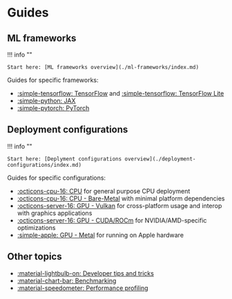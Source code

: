 # Guides

## ML frameworks

!!! info ""

    Start here: [ML frameworks overview](./ml-frameworks/index.md)

Guides for specific frameworks:

* [:simple-tensorflow: TensorFlow](./ml-frameworks/tensorflow.md) and
  [:simple-tensorflow: TensorFlow Lite](./ml-frameworks/tflite.md)
* [:simple-python: JAX](./ml-frameworks/jax.md)
* [:simple-pytorch: PyTorch](./ml-frameworks/pytorch.md)

## Deployment configurations

!!! info ""

    Start here: [Deplyment configurations overview](./deployment-configurations/index.md)

Guides for specific configurations:

* [:octicons-cpu-16: CPU](./deployment-configurations/cpu.md) for general
  purpose CPU deployment
* [:octicons-cpu-16: CPU - Bare-Metal](./deployment-configurations/bare-metal.md)
  with minimal platform dependencies
* [:octicons-server-16: GPU - Vulkan](./deployment-configurations/gpu-vulkan.md)
  for cross-platform usage and interop with graphics applications
* [:octicons-server-16: GPU - CUDA/ROCm](./deployment-configurations/gpu-cuda-rocm.md)
  for NVIDIA/AMD-specific optimizations
* [:simple-apple: GPU - Metal](./deployment-configurations/gpu-metal.md)
  for running on Apple hardware

## Other topics

* [:material-lightbulb-on: Developer tips and tricks](./developer-tips.md)
* [:material-chart-bar: Benchmarking](./benchmarking.md)
* [:material-speedometer: Performance profiling](./profiling.md)
